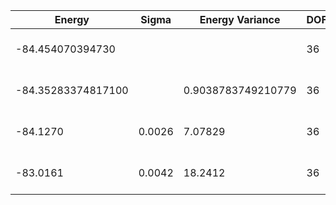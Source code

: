 | Energy             | Sigma  | Energy Variance    | DOF | Einf | Method                       | Reference |
|--------------------|--------|--------------------|-----|------|------------------------------|-----------|
| -84.454070394730   |        |                    | 36  | 0    | Exact diagonalization        | TODO: own code (ED) |
| -84.35283374817100 |        | 0.9038783749210779 | 36  | 0    | DMRG (bond dimension = 2048) | [code](https://github.com/varbench/methods/blob/main/scripts/J1J2/square_36_P_0.8/dmrg.sh) |
| -84.1270           | 0.0026 | 7.07829            | 36  | 0    | RBM (alpha = 1)              | TODO: own code (RBM) |
| -83.0161           | 0.0042 | 18.2412            | 36  | 0    | Jastrow baseline             | TODO: own code (Jastrow) |
